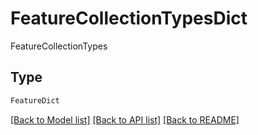 # FeatureCollectionTypesDict

FeatureCollectionTypes

## Type
```python
FeatureDict
```


[[Back to Model list]](../../../README.md#models-v2-link) [[Back to API list]](../../../README.md#documentation-for-api-endpoints) [[Back to README]](../../../README.md)
